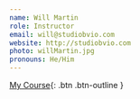 ```yaml
---
name: Will Martin
role: Instructor
email: will@studiobvio.com
website: http://studiobvio.com
photo: willMartin.jpg
pronouns: He/Him
---
```


[My Course](#){: .btn .btn-outline }
